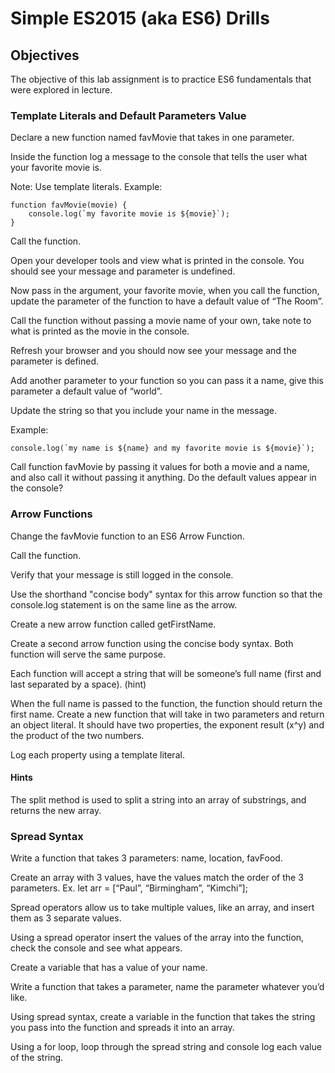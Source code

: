 # Simple ES2015 (aka ES6) Drills
## Objectives

The objective of this lab assignment is to practice ES6 fundamentals that were explored in lecture.

### Template Literals and Default Parameters Value
Declare a new function named favMovie that takes in one parameter.

Inside the function log a message to the console that tells the user what your favorite movie is. 

Note: Use template literals. Example:

    function favMovie(movie) {
        console.log(`my favorite movie is ${movie}`);
    }

Call the function.

Open your developer tools and view what is printed in the console. You should see your message and parameter is undefined.

Now pass in the argument, your favorite movie, when you call the function, update the parameter of the function to have a default value of “The Room”.

Call the function without passing a movie name of your own, take note to what is printed as the movie in the console.

Refresh your browser and you should now see your message and the parameter is defined.

Add another parameter to your function so you can pass it a name, give this parameter a default value of “world”.

Update the string so that you include your name in the message. 

Example:
    
    console.log(`my name is ${name} and my favorite movie is ${movie}`);

Call function favMovie by passing it values for both a movie and a name, and also call it without passing it anything. Do the default values appear in the console?

### Arrow Functions

Change the favMovie function to an ES6 Arrow Function.

Call the function.

Verify that your message is still logged in the console.

Use the shorthand "concise body" syntax for this arrow function so that the console.log statement is on the same line as the arrow.

Create a new arrow function called getFirstName.

Create a second arrow function using the concise body syntax. Both function will serve the same purpose.

Each function will accept a string that will be someone’s full name (first and last separated by a space). (hint)

When the full name is passed to the function, the function should return the first name.
Create a new function that will take in two parameters and return an object literal. It should have two properties, the exponent result (x^y) and the product of the two numbers.

Log each property using a template literal.

#### Hints
The split method is used to split a string into an array of substrings, and returns the new array.

### Spread Syntax
Write a function that takes 3 parameters: name, location, favFood.

Create an array with 3 values, have the values match the order of the 3 parameters. Ex. let arr = [“Paul”, “Birmingham”, “Kimchi”];

Spread operators allow us to take multiple values, like an array, and insert them as 3 separate values.

Using a spread operator insert the values of the array into the function, check the console and see what appears.

Create a variable that has a value of your name.

Write a function that takes a parameter, name the parameter whatever you’d like.

Using spread syntax, create a variable in the function that takes the string you pass into the function and spreads it into an array.

Using a for loop, loop through the spread string and console log each value of the string.